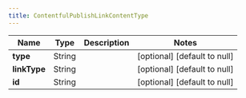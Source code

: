 ```yaml
---
title: ContentfulPublishLinkContentType
---
```



| Name | Type | Description | Notes |
|------------ | ------------- | ------------- | -------------|
| **type** | String |  | [optional] [default to null] |
| **linkType** | String |  | [optional] [default to null] |
| **id** | String |  | [optional] [default to null] |
